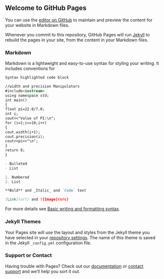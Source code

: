 ## Welcome to GitHub Pages

You can use the [editor on GitHub](https://github.com/meherrithwikteegala/width-and-precision-manipulators/edit/main/docs/index.md) to maintain and preview the content for your website in Markdown files.

Whenever you commit to this repository, GitHub Pages will run [Jekyll](https://jekyllrb.com/) to rebuild the pages in your site, from the content in your Markdown files.

### Markdown

Markdown is a lightweight and easy-to-use syntax for styling your writing. It includes conventions for

```markdown
Syntax highlighted code block

//width and precision Manipulators
#include<iostream>
using namespace std;
int main()
{
float pi=22.0/7.0;
int i;
cout<<"Value of PI:\n";
for (i=1;i<=10;i++)
{
cout.width(i+1);
cout.precision(i);
cout<<pi<<"\n";
}
return 0;
}

- Bulleted
- List

1. Numbered
2. List

**Bold** and _Italic_ and `Code` text

[Link](url) and ![Image](src)
```

For more details see [Basic writing and formatting syntax](https://docs.github.com/en/github/writing-on-github/getting-started-with-writing-and-formatting-on-github/basic-writing-and-formatting-syntax).

### Jekyll Themes

Your Pages site will use the layout and styles from the Jekyll theme you have selected in your [repository settings](https://github.com/meherrithwikteegala/width-and-precision-manipulators/settings/pages). The name of this theme is saved in the Jekyll `_config.yml` configuration file.

### Support or Contact

Having trouble with Pages? Check out our [documentation](https://docs.github.com/categories/github-pages-basics/) or [contact support](https://support.github.com/contact) and we’ll help you sort it out.
